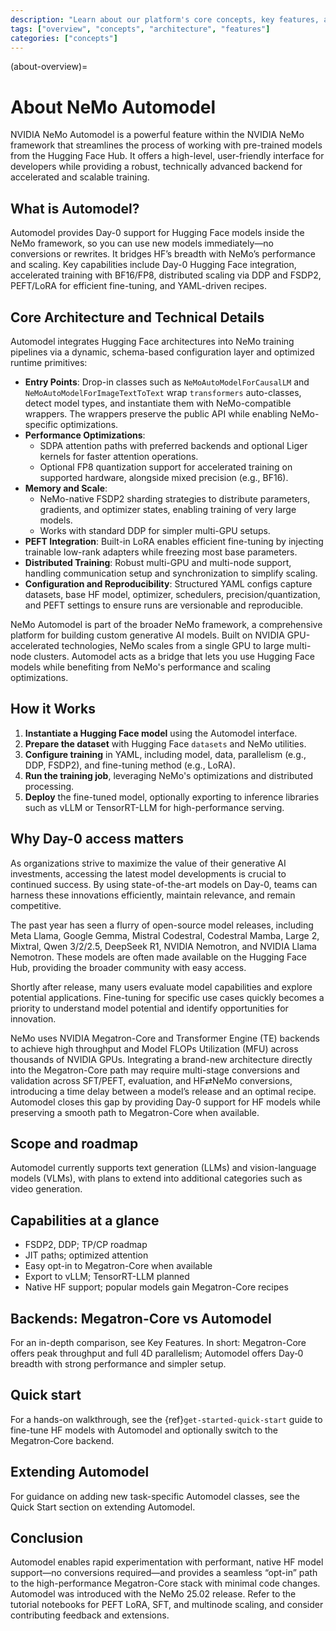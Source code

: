 ```yaml
---
description: "Learn about our platform's core concepts, key features, and fundamental architecture to understand how it works."
tags: ["overview", "concepts", "architecture", "features"]
categories: ["concepts"]
---
```


(about-overview)=
# About NeMo Automodel

NVIDIA NeMo Automodel is a powerful feature within the NVIDIA NeMo framework that streamlines the process of working with pre-trained models from the Hugging Face Hub. It offers a high-level, user-friendly interface for developers while providing a robust, technically advanced backend for accelerated and scalable training.

## What is Automodel?

Automodel provides Day-0 support for Hugging Face models inside the NeMo framework, so you can use new models immediately—no conversions or rewrites. It bridges HF’s breadth with NeMo’s performance and scaling. Key capabilities include Day-0 Hugging Face integration, accelerated training with BF16/FP8, distributed scaling via DDP and FSDP2, PEFT/LoRA for efficient fine-tuning, and YAML-driven recipes.

## Core Architecture and Technical Details

Automodel integrates Hugging Face architectures into NeMo training pipelines via a dynamic, schema-based configuration layer and optimized runtime primitives:

- **Entry Points**: Drop-in classes such as `NeMoAutoModelForCausalLM` and `NeMoAutoModelForImageTextToText` wrap `transformers` auto-classes, detect model types, and instantiate them with NeMo-compatible wrappers. The wrappers preserve the public API while enabling NeMo-specific optimizations.
- **Performance Optimizations**:
  - SDPA attention paths with preferred backends and optional Liger kernels for faster attention operations.
  - Optional FP8 quantization support for accelerated training on supported hardware, alongside mixed precision (e.g., BF16).
- **Memory and Scale**:
  - NeMo-native FSDP2 sharding strategies to distribute parameters, gradients, and optimizer states, enabling training of very large models.
  - Works with standard DDP for simpler multi-GPU setups.
- **PEFT Integration**: Built-in LoRA enables efficient fine-tuning by injecting trainable low-rank adapters while freezing most base parameters.
- **Distributed Training**: Robust multi-GPU and multi-node support, handling communication setup and synchronization to simplify scaling.
- **Configuration and Reproducibility**: Structured YAML configs capture datasets, base HF model, optimizer, schedulers, precision/quantization, and PEFT settings to ensure runs are versionable and reproducible.

NeMo Automodel is part of the broader NeMo framework, a comprehensive platform for building custom generative AI models. Built on NVIDIA GPU-accelerated technologies, NeMo scales from a single GPU to large multi-node clusters. Automodel acts as a bridge that lets you use Hugging Face models while benefiting from NeMo's performance and scaling optimizations.



## How it Works

1. **Instantiate a Hugging Face model** using the Automodel interface.
2. **Prepare the dataset** with Hugging Face `datasets` and NeMo utilities.
3. **Configure training** in YAML, including model, data, parallelism (e.g., DDP, FSDP2), and fine-tuning method (e.g., LoRA).
4. **Run the training job**, leveraging NeMo's optimizations and distributed processing.
5. **Deploy** the fine-tuned model, optionally exporting to inference libraries such as vLLM or TensorRT-LLM for high-performance serving.

## Why Day-0 access matters

As organizations strive to maximize the value of their generative AI investments, accessing the latest model developments is crucial to continued success. By using state-of-the-art models on Day-0, teams can harness these innovations efficiently, maintain relevance, and remain competitive.

The past year has seen a flurry of open-source model releases, including Meta Llama, Google Gemma, Mistral Codestral, Codestral Mamba, Large 2, Mixtral, Qwen 3/2/2.5, DeepSeek R1, NVIDIA Nemotron, and NVIDIA Llama Nemotron. These models are often made available on the Hugging Face Hub, providing the broader community with easy access.

Shortly after release, many users evaluate model capabilities and explore potential applications. Fine-tuning for specific use cases quickly becomes a priority to understand model potential and identify opportunities for innovation.

NeMo uses NVIDIA Megatron-Core and Transformer Engine (TE) backends to achieve high throughput and Model FLOPs Utilization (MFU) across thousands of NVIDIA GPUs. Integrating a brand-new architecture directly into the Megatron-Core path may require multi-stage conversions and validation across SFT/PEFT, evaluation, and HF⇄NeMo conversions, introducing a time delay between a model’s release and an optimal recipe. Automodel closes this gap by providing Day-0 support for HF models while preserving a smooth path to Megatron-Core when available.

## Scope and roadmap

Automodel currently supports text generation (LLMs) and vision-language models (VLMs), with plans to extend into additional categories such as video generation.

## Capabilities at a glance

- FSDP2, DDP; TP/CP roadmap
- JIT paths; optimized attention
- Easy opt-in to Megatron-Core when available
- Export to vLLM; TensorRT-LLM planned
- Native HF support; popular models gain Megatron-Core recipes

## Backends: Megatron-Core vs Automodel

For an in-depth comparison, see Key Features. In short: Megatron-Core offers peak throughput and full 4D parallelism; Automodel offers Day‑0 breadth with strong performance and simpler setup.

## Quick start

For a hands-on walkthrough, see the {ref}`get-started-quick-start` guide to fine-tune HF models with Automodel and optionally switch to the Megatron‑Core backend.

## Extending Automodel

For guidance on adding new task-specific Automodel classes, see the Quick Start section on extending Automodel.

## Conclusion

Automodel enables rapid experimentation with performant, native HF model support—no conversions required—and provides a seamless “opt-in” path to the high-performance Megatron-Core stack with minimal code changes. Automodel was introduced with the NeMo 25.02 release. Refer to the tutorial notebooks for PEFT LoRA, SFT, and multinode scaling, and consider contributing feedback and extensions.